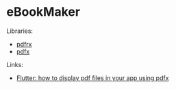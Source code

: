 # eBookMaker

Libraries:
* [pdfrx](https://pub.dev/packages/pdfrx)
* [pdfx](https://pub.dev/packages/pdfx)

Links:
* [Flutter: how to display pdf files in your app using pdfx](https://medium.com/@anna_muzykina/flutter-how-to-display-pdf-files-in-your-app-using-package-pdfx-the-old-version-of-this-package-c5e54f058db0)
